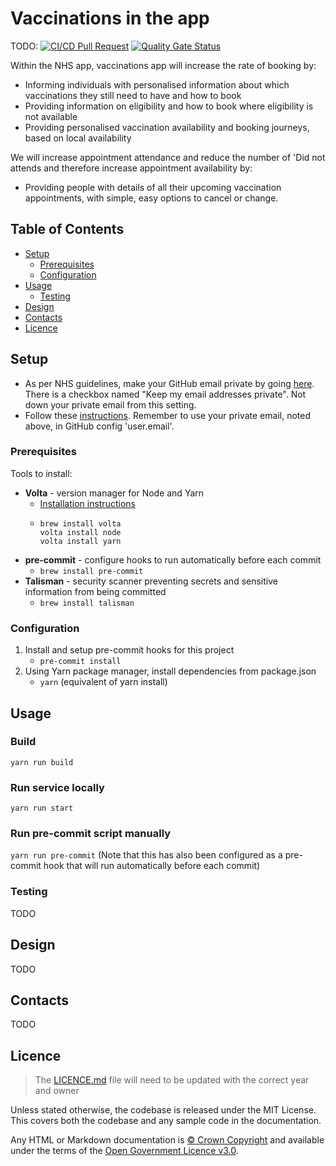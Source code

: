 # Vaccinations in the app

TODO:
[![CI/CD Pull Request](https://github.com/nhs-england-tools/repository-template/actions/workflows/cicd-1-pull-request.yaml/badge.svg)](https://github.com/nhs-england-tools/repository-template/actions/workflows/cicd-1-pull-request.yaml)
[![Quality Gate Status](https://sonarcloud.io/api/project_badges/measure?project=repository-template&metric=alert_status)](https://sonarcloud.io/summary/new_code?id=repository-template)

Within the NHS app, vaccinations app will increase the rate of booking by:
- Informing individuals with personalised information about which vaccinations they still need to have and how to book
- Providing information on eligibility and how to book where eligibility is not available
- Providing personalised vaccination availability and booking journeys, based on local availability

We will increase appointment attendance and reduce the number of 'Did not attends and therefore increase appointment availability by:
- Providing people with details of all their upcoming vaccination appointments, with simple, easy options to cancel or change.

## Table of Contents

- [Setup](#setup)
  - [Prerequisites](#prerequisites)
  - [Configuration](#configuration)
- [Usage](#usage)
  - [Testing](#testing)
- [Design](#design)
- [Contacts](#contacts)
- [Licence](#licence)

## Setup
- As per NHS guidelines, make your GitHub email private by going [here](https://github.com/settings/emails). There is a checkbox named "Keep my email addresses private". Not down your private email from this setting.
- Follow these [instructions](https://nhsd-confluence.digital.nhs.uk/display/CSP/How+to+access+GitHub). Remember to use your private email, noted above, in GitHub config 'user.email'.

### Prerequisites
Tools to install:
- **Volta** - version manager for Node and Yarn
  - [Installation instructions](https://docs.volta.sh/guide/getting-started)
  - ```
    brew install volta
    volta install node
    volta install yarn
    ```
- **pre-commit** - configure hooks to run automatically before each commit
  - `brew install pre-commit`
- **Talisman** - security scanner preventing secrets and sensitive information from being committed
  - ``` brew install talisman ```

### Configuration
1. Install and setup pre-commit hooks for this project
   - `pre-commit install`
1. Using Yarn package manager, install dependencies from package.json
   - `yarn` (equivalent of yarn install)

## Usage
### Build
`yarn run build`

### Run service locally
`yarn run start`

### Run pre-commit script manually
`yarn run pre-commit`
(Note that this has also been configured as a pre-commit hook that will run automatically before each commit)

### Testing
TODO

## Design
TODO

## Contacts
TODO

## Licence

> The [LICENCE.md](./LICENCE.md) file will need to be updated with the correct year and owner

Unless stated otherwise, the codebase is released under the MIT License. This covers both the codebase and any sample code in the documentation.

Any HTML or Markdown documentation is [© Crown Copyright](https://www.nationalarchives.gov.uk/information-management/re-using-public-sector-information/uk-government-licensing-framework/crown-copyright/) and available under the terms of the [Open Government Licence v3.0](https://www.nationalarchives.gov.uk/doc/open-government-licence/version/3/).
